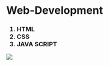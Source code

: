 # Web-Development

<h3>

<ol>

<li>HTML</li>
  
<li>CSS</li>
  
<li>JAVA SCRIPT</li>
  
</ol>
</h3>

<img src="https://www.elegantthemes.com/blog/wp-content/uploads/2018/12/top11.png" >
